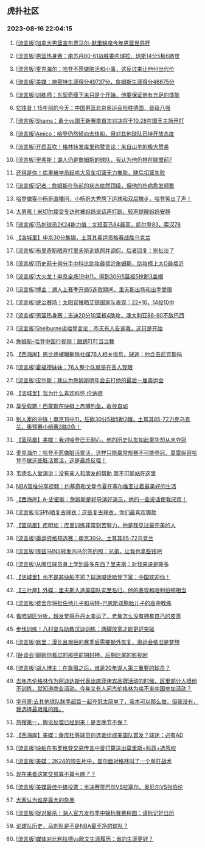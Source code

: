 ## 虎扑社区 
### 2023-08-16 22:04:15

1. [[流言板]加拿大男篮宣布贾马尔-默里缺席今年男篮世界杯](https://bbs.hupu.com/61698409.html)

2. [[流言板]男篮热身赛：南苏丹80-61战胜委内瑞拉，琼斯14分5板6助攻](https://bbs.hupu.com/61698043.html)

3. [[流言板]麦克海尔：哈登不愿做脏活和小事，这反过来让他付出代价](https://bbs.hupu.com/61697626.html)

4. [[流言板]美媒：施密特生涯得分49737分，詹姆斯生涯得分46675分](https://bbs.hupu.com/61697892.html)

5. [[流言板]训练师：东契奇瘦下来只是个开始，他要保证他有充足的体能](https://bbs.hupu.com/61695701.html)

6. [忆往昔！15年前的今天：中国男篮北京奥运会险胜德国，晋级八强](https://bbs.hupu.com/61692349.html)

7. [[流言板]Shams：勇士vs国王新赛季首次对决将于10.28在国王主场开打](https://bbs.hupu.com/61692513.html)

8. [[流言板]Amico：哈登仍然倾向去快船，但对其他球队已持开放态度](https://bbs.hupu.com/61691621.html)

9. [[流言板]开启互吹！格林转发库里称赞言论：来自山羊的极大赞美](https://bbs.hupu.com/61692285.html)

10. [[流言板]里弗斯：湖人仍是詹姆斯的球队，我认为他仍排在联盟前7](https://bbs.hupu.com/61693891.html)

11. [还得是你！库里被学员起哄大风车扣篮无力推脱，随后扣篮失败](https://bbs.hupu.com/61691410.html)

12. [[流言板]记者：詹姆斯在伤前的状态依然顶级，但他的伤病愈发频繁](https://bbs.hupu.com/61695973.html)

13. [哈登做客小杨哥直播间，小杨哥大秀胯下运球和双后撤步，哈登笑出了声！](https://bbs.hupu.com/61692248.html)

14. [大男孩！米切尔接受专访时被妈妈说话声打断，轻声提醒妈妈安静](https://bbs.hupu.com/61691105.html)

15. [[流言板]马刺球员2K24能力值：文班亚马84最高，凯尔登83，索汉78](https://bbs.hupu.com/61696648.html)

16. [【洛城里】申京30分集锦，土耳其奥运资格赛战胜乌克兰](https://bbs.hupu.com/61688948.html)

17. [[流言板]布里奇斯晒背打里夫斯训练照并调侃，后者回复：别扯淡了](https://bbs.hupu.com/61694176.html)

18. [[流言板]历史前十得分手中科比助攻最接近詹姆斯，助攻榜上大O最接近](https://bbs.hupu.com/61693744.html)

19. [[流言板]大火龙！申京全场19中11，得到30分5篮板5抢断3盖帽](https://bbs.hupu.com/61690072.html)

20. [[流言板]博主：湖人上赛季开局5连败期间，里夫斯出场和出手受限](https://bbs.hupu.com/61694997.html)

21. [[流言板]统治赛场！太阳官推晒艾顿国家队表现：22+10，14投10中](https://bbs.hupu.com/61697999.html)

22. [[流言板]男篮热身赛：吉迪20分10篮板4助攻，澳大利亚86-90不敌巴西](https://bbs.hupu.com/61696523.html)

23. [[流言板]Shelburne谈哈登言论：昨天有人告诉我，这只是开始](https://bbs.hupu.com/61689593.html)

24. [詹姆斯-哈登中国行视频：跟跳叮叮当当舞](https://bbs.hupu.com/61690710.html)

25. [【西海岸】恩比德被曝删除社媒76人相关信息，球迷：他会去尼克斯吗](https://bbs.hupu.com/61696880.html)

26. [[流言板]霍福德妹妹：76人整个队就是在丢人现眼](https://bbs.hupu.com/61690157.html)

27. [[流言板]皮尔斯：我认为詹姆斯明年会去打他的最后一届奥运会](https://bbs.hupu.com/61690671.html)

28. [【洛城里】我为什么喜欢科怀.伦纳德](https://bbs.hupu.com/61690431.html)

29. [享受假期！西蒙斯在快艇上赤膊钓鱼，收放自如](https://bbs.hupu.com/61692371.html)

30. [别人家的中锋！申京19中11，狂砍30分5板5断2帽，土耳其85-72力克乌克兰，奥预赛小组赛3胜0负！](https://bbs.hupu.com/61691975.html)

31. [【篮凤凰】美媒：我对哈登已无耐心，他的历史队友如此豪华却从未夺冠](https://bbs.hupu.com/61695993.html)

32. [麦克海尔：哈登不愿做脏活累活，这样只能赢常规赛不可能夺冠，莫雷纵容哈登不做这些脏活累活，这是最终反噬！](https://bbs.hupu.com/61690537.html)

33. [韦德名人堂演讲：没有亲人和朋友的帮助 我不可能站在这里](https://bbs.hupu.com/61692197.html)

34. [NBA官推分享视频：约基奇和戈登今夏在塞尔维亚过着最美好的生活](https://bbs.hupu.com/61692087.html)

35. [【西海岸】A-史密斯：詹姆斯是好导演好演员，他的一些说话使我厌烦！](https://bbs.hupu.com/61695716.html)

36. [[流言板]ESPN晒复古球衣：这些复古球衣，你们最喜欢哪款](https://bbs.hupu.com/61696267.html)

37. [【篮凤凰】库明加：库里训练非常刻苦努力，他是我见过最完美的人](https://bbs.hupu.com/61696612.html)

38. [[流言板]奥运资格预选赛：申京30分、土耳其85-72乌克兰](https://bbs.hupu.com/61689428.html)

39. [[流言板]库兹马INS转发内马尔签约照：兄弟，让我也拿些钱吧](https://bbs.hupu.com/61689905.html)

40. [[流言板]从哪位球员身上学到最多东西？里夫斯：对我来说是隆多](https://bbs.hupu.com/61696343.html)

41. [【洛城里】也不是非快船不可？球迷喊话哈登下家：中国欢迎你！](https://bbs.hupu.com/61694641.html)

42. [【三叶屋】外媒：里夫斯入选美国队实至名归，他的表现和哈利伯顿相当](https://bbs.hupu.com/61696058.html)

43. [[流言板]费舍尔将担任他儿子和马特-巴恩斯双胞胎儿子的高中教练](https://bbs.hupu.com/61694647.html)

44. [看咱湖区分析，越发觉得乔丹太幸运了，老詹怎么没有拥有自己的皮蓬](https://bbs.hupu.com/61697727.html)

45. [步伐训练！八村垒与助教汉迪训练：两脚放宽才能更好突破](https://bbs.hupu.com/61697052.html)

46. [[流言板]默里：漫长且艰巨的赛季后需要额外恢复，奥运会依旧是梦想](https://bbs.hupu.com/61698972.html)

47. [[卧谈会]聊聊你看过的那些前期封神，后期烂尾的影视剧](https://bbs.hupu.com/61698148.html)

48. [[流言板]湖人博主：在詹眉之后，谁是20年湖人第三重要的球员？](https://bbs.hupu.com/61694619.html)

49. [去年杰伦格林作为阿迪达斯代表出席菲律宾品牌活动的时候，区里部分人喷他不训练，就知道商业活动。今年又有人问杰伦格林为啥不来中国参加活动？](https://bbs.hupu.com/61695205.html)

50. [字母哥:去其他球队联手超巨一起夺冠太简单了，我本可以那么做，但我没有，我选择最艰难的路。](https://bbs.hupu.com/61696287.html)

51. [热搜第一，舆论反噬已经到来！是否晚节不保？](https://bbs.hupu.com/61697973.html)

52. [【西海岸】美媒：詹库杜等球员你选谁组成美国队首发？球迷：必有AD](https://bbs.hupu.com/61697130.html)

53. [[流言板]快船在布罗格登交易传言中曾打算送出莫里斯+科菲+选秀权](https://bbs.hupu.com/61692059.html)

54. [[流言板]美媒：2K24的预告片中，普尔面对格林叫了一个单打战术](https://bbs.hupu.com/61689128.html)

55. [现在来看这笔交易算不算亏麻了？](https://bbs.hupu.com/61697672.html)

56. [[流言板]美媒最佳中锋投票：半决赛贾巴尔VS拉塞尔、奥尼尔VS张伯伦](https://bbs.hupu.com/61695743.html)

57. [大家认为谁是最大的詹黑](https://bbs.hupu.com/61697685.html)

58. [[流言板]捉对厮杀！湖人官方发布季中锦标赛赛程图：请标记好日历](https://bbs.hupu.com/61689492.html)

59. [论球队历史，马刺队是不是NBA最干净的球队？](https://bbs.hupu.com/61698106.html)

60. [[流言板]媒体对比利拉德vs欧文生涯履历：谁的生涯更好？](https://bbs.hupu.com/61690307.html)

